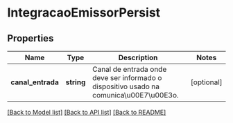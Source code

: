# IntegracaoEmissorPersist

## Properties
Name | Type | Description | Notes
------------ | ------------- | ------------- | -------------
**canal_entrada** | **string** | Canal de entrada onde deve ser informado o dispositivo usado na comunica\u00E7\u00E3o. | [optional] 

[[Back to Model list]](../README.md#documentation-for-models) [[Back to API list]](../README.md#documentation-for-api-endpoints) [[Back to README]](../README.md)


